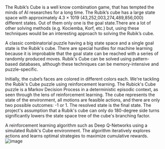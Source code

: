 The Rubik’s Cube is a well know combination game, that has tempted the minds of AI researches for a long time. The Rubik’s cube has a large state space with approximately 4.3 × 1019 (43,252,003,274,489,856,000) different states. Out of them only one is the goal state.There are a lot of other solving methods (e.g. Kociemba, Korf, etc.) but, using these techniques would be an interesting approach to solving the Rubik’s cube.

A classic combinatorial puzzle having a big state space and a single goal state is the Rubik's cube. There are special hurdles for machine learning because it is improbable that the goal state can be reached with a series of randomly produced moves.
Rubik's Cube can be solved using pattern-based databases, although these techniques can be memory-intensive and puzzle-specific.

Initially, the cube’s faces are colored in different colors each. We're tackling the Rubik's Cube puzzle using reinforcement learning.
The Rubick's Cube puzzle is a Markov Decision Process in a deterministic episodic context, as seen through the lens of reinforcement learning. The cube represents the state of the environment, all motions are feasible actions, and there are only two possible outcomes: -1 or 1. The resolved state is the final state.
The project's assumption that a Rubik's cube can only do 180-degree side turns significantly lowers the state space tree of the cube's branching factor.

A reinforcement learning algorithm such as Deep Q-Networks using a simulated Rubik's Cube environment. The algorithm iteratively explores actions and learns optimal strategies to maximize cumulative rewards.
![image](https://github.com/ChaitanyaReddy01/RubiksCube_reinforcement_learninig/assets/66006915/f5a26543-c32f-443b-8a28-1292754616c8)


